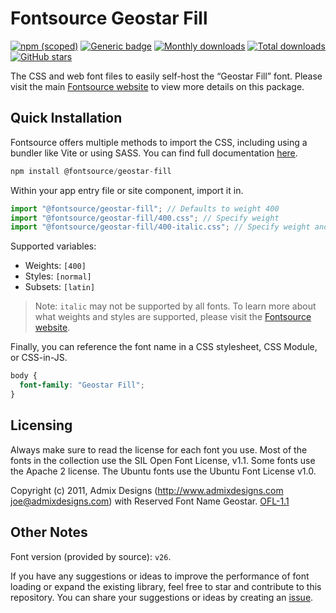 # Fontsource Geostar Fill

[![npm (scoped)](https://img.shields.io/npm/v/@fontsource/geostar-fill?color=brightgreen)](https://www.npmjs.com/package/@fontsource/geostar-fill) [![Generic badge](https://img.shields.io/badge/fontsource-passing-brightgreen)](https://github.com/fontsource/fontsource) [![Monthly downloads](https://badgen.net/npm/dm/@fontsource/geostar-fill)](https://github.com/fontsource/fontsource) [![Total downloads](https://badgen.net/npm/dt/@fontsource/geostar-fill)](https://github.com/fontsource/fontsource) [![GitHub stars](https://img.shields.io/github/stars/fontsource/fontsource.svg?style=social&label=Star)](https://github.com/fontsource/fontsource/stargazers)

The CSS and web font files to easily self-host the “Geostar Fill” font. Please visit the main [Fontsource website](https://fontsource.org/fonts/geostar-fill) to view more details on this package.

## Quick Installation

Fontsource offers multiple methods to import the CSS, including using a bundler like Vite or using SASS. You can find full documentation [here](https://fontsource.org/docs/getting-started/introduction).

```javascript
npm install @fontsource/geostar-fill
```

Within your app entry file or site component, import it in.

```javascript
import "@fontsource/geostar-fill"; // Defaults to weight 400
import "@fontsource/geostar-fill/400.css"; // Specify weight
import "@fontsource/geostar-fill/400-italic.css"; // Specify weight and style
```

Supported variables:
- Weights: `[400]`
- Styles: `[normal]`
- Subsets: `[latin]`

> Note: `italic` may not be supported by all fonts. To learn more about what weights and styles are supported, please visit the [Fontsource website](https://fontsource.org/fonts/geostar-fill).

Finally, you can reference the font name in a CSS stylesheet, CSS Module, or CSS-in-JS.

```css
body {
  font-family: "Geostar Fill";
}
```

## Licensing
Always make sure to read the license for each font you use. Most of the fonts in the collection use the SIL Open Font License, v1.1. Some fonts use the Apache 2 license. The Ubuntu fonts use the Ubuntu Font License v1.0.

Copyright (c) 2011, Admix Designs (http://www.admixdesigns.com joe@admixdesigns.com) with Reserved Font Name Geostar.
[OFL-1.1](https://openfontlicense.org)

## Other Notes
Font version (provided by source): `v26`.

If you have any suggestions or ideas to improve the performance of font loading or expand the existing library, feel free to star and contribute to this repository. You can share your suggestions or ideas by creating an [issue](https://github.com/fontsource/fontsource/issues).